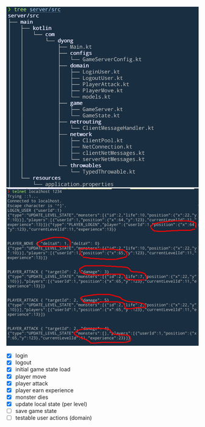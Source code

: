 
![](./resources/filetree2.png)
![](./resources/img.png)

- [x] login
- [x] logout
- [x] initial game state load
- [x] player move
- [x] player attack
- [x] player earn experience
- [x] monster dies
- [x] update local state (per level)
- [ ] save game state
- [ ] testable user actions (domain)
